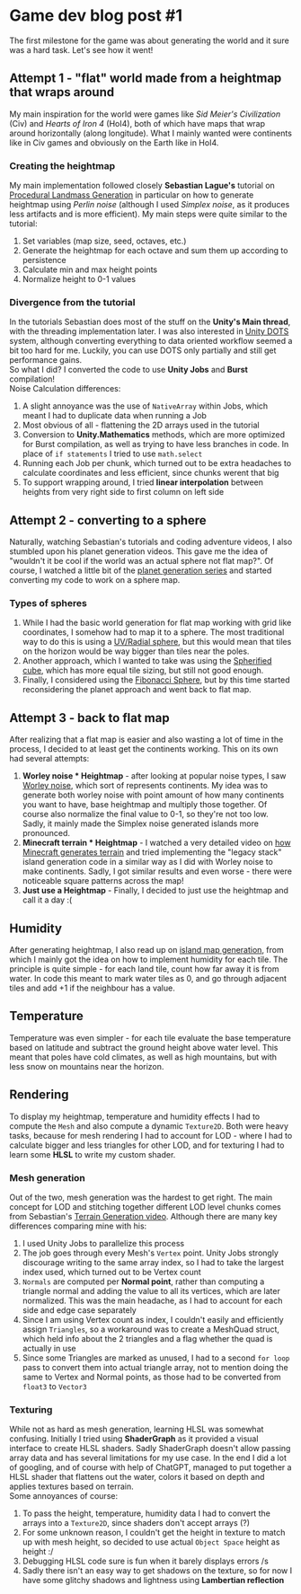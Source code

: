 # Game dev blog post #1
The first milestone for the game was about generating the world and it sure was a hard task. Let's see how it went!

## Attempt 1 - "flat" world made from a heightmap that wraps around
My main inspiration for the world were games like _Sid Meier's Civilization_ (Civ) and _Hearts of Iron 4_ (HoI4), both of which have maps that wrap around horizontally (along longitude). What I mainly wanted were continents like in Civ games and obviously on the Earth like in HoI4.
### Creating the heightmap
My main implementation followed closely **Sebastian Lague's** tutorial on [Procedural Landmass Generation](https://www.youtube.com/watch?v=MRNFcywkUSA) in particular on how to generate heightmap using _Perlin noise_ (although I used _Simplex noise_, as it produces less artifacts and is more efficient).
My main steps were quite similar to the tutorial:
1. Set variables (map size, seed, octaves, etc.)
2. Generate the heightmap for each octave and sum them up according to persistence
3. Calculate min and max height points
4. Normalize height to 0-1 values
### Divergence from the tutorial
In the tutorials Sebastian does most of the stuff on the **Unity's Main thread**, with the threading implementation later. I was also interested in [Unity DOTS](https://unity.com/dots) system, although converting everything to data oriented workflow seemed a bit too hard for me. Luckily, you can use DOTS only partially and still get performance gains.<br/>
So what I did? I converted the code to use **Unity Jobs** and **Burst** compilation!<br/>
Noise Calculation differences:
1. A slight annoyance was the use of `NativeArray` within Jobs, which meant I had to duplicate data when running a Job
2. Most obvious of all - flattening the 2D arrays used in the tutorial
3. Conversion to **Unity.Mathematics** methods, which are more optimized for Burst compilation, as well as trying to have less branches in code. In place of `if statements` I tried to use `math.select`
4. Running each Job per chunk, which turned out to be extra headaches to calculate coordinates and less efficient, since chunks werent that big
5. To support wrapping around, I tried **linear interpolation** between heights from very right side to first column on left side

## Attempt 2 - converting to a sphere
Naturally, watching Sebastian's tutorials and coding adventure videos, I also stumbled upon his planet generation videos. This gave me the idea of "wouldn't it be cool if the world was an actual sphere not flat map?". Of course, I watched a little bit of the [planet generation series](https://www.youtube.com/watch?v=QN39W020LqU) and started converting my code to work on a sphere map.
### Types of spheres
1. While I had the basic world generation for flat map working with grid like coordinates, I somehow had to map it to a sphere. The most traditional way to do this is using a [UV/Radial sphere](https://catlikecoding.com/unity/tutorials/procedural-meshes/uv-sphere/), but this would mean that tiles on the horizon would be way bigger than tiles near the poles.
2. Another approach, which I wanted to take was using the [Spherified cube](https://catlikecoding.com/unity/tutorials/procedural-meshes/cube-sphere/), which has more equal tile sizing, but still not good enough.
3. Finally, I considered using the [Fibonacci Sphere](https://youtu.be/CHWjNwvBRYs?si=tFCYxQXgRyMcCnd4&t=169), but by this time started reconsidering the planet approach and went back to flat map.

## Attempt 3 - back to flat map
After realizing that a flat map is easier and also wasting a lot of time in the process, I decided to at least get the continents working. This on its own had several attempts:
1. **Worley noise * Heightmap** - after looking at popular noise types, I saw [Worley noise](https://en.wikipedia.org/wiki/Worley_noise), which sort of represents continents. My idea was to generate both worley noise with point amount of how many continents you want to have, base heightmap and multiply those together. Of course also normalize the final value to 0-1, so they're not too low. Sadly, it mainly made the Simplex noise generated islands more pronounced.
2. **Minecraft terrain * Heightmap** - I watched a very detailed video on [how Minecraft generates terrain](https://www.youtube.com/watch?v=YyVAaJqYAfE&t=1078s) and tried implementing the "legacy stack" island generation code in a similar way as I did with Worley noise to make continents. Sadly, I got similar results and even worse - there were noticeable square patterns across the map!
3. **Just use a Heightmap** - Finally, I decided to just use the heightmap and call it a day :(

## Humidity
After generating heightmap, I also read up on [island map generation](http://www-cs-students.stanford.edu/~amitp/game-programming/polygon-map-generation/), from which I mainly got the idea on how to implement humidity for each tile. The principle is quite simple - for each land tile, count how far away it is from water. In code this meant to mark water tiles as 0, and go through adjacent tiles and add +1 if the neighbour has a value.

## Temperature
Temperature was even simpler - for each tile evaluate the base temperature based on latitude and subtract the ground height above water level. This meant that poles have cold climates, as well as high mountains, but with less snow on mountains near the horizon.

## Rendering
To display my heightmap, temperature and humidity effects I had to compute the `Mesh` and also compute a dynamic `Texture2D`. Both were heavy tasks, because for mesh rendering I had to account for LOD - where I had to calculate bigger and less triangles for other LOD, and for texturing I had to learn some **HLSL** to write my custom shader.
### Mesh generation
Out of the two, mesh generation was the hardest to get right. The main concept for LOD and stitching together different LOD level chunks comes from Sebastian's [Terrain Generation video](https://youtu.be/c2BUgXdjZkg?si=CJVV-fBdKOXxSmDF&t=164). Although there are many key differences comparing mine with his:
1. I used Unity Jobs to parallelize this process
2. The job goes through every Mesh's `Vertex` point. Unity Jobs strongly discourage writing to the same array index, so I had to take the largest index used, which turned out to be Vertex count
3. `Normals` are computed per **Normal point**, rather than computing a triangle normal and adding the value to all its vertices, which are later normalized. This was the main headache, as I had to account for each side and edge case separately
4. Since I am using Vertex count as index, I couldn't easily and efficiently assign `Triangles`, so a workaround was to create a MeshQuad struct, which held info about the 2 triangles and a flag whether the quad is actually in use
5. Since some Triangles are marked as unused, I had to a second `for loop` pass to convert them into actual triangle array, not to mention doing the same to Vertex and Normal points, as those had to be converted from `float3` to `Vector3`
### Texturing
While not as hard as mesh generation, learning HLSL was somewhat confusing. Initially I tried using **ShaderGraph** as it provided a visual interface to create HLSL shaders. Sadly ShaderGraph doesn't allow passing array data and has several limitations for my use case. In the end I did a lot of googling, and of course with help of ChatGPT, managed to put together a HLSL shader that flattens out the water, colors it based on depth and applies textures based on terrain.<br/>
Some annoyances of course:
1. To pass the height, temperature, humidity data I had to convert the arrays into a `Texture2D`, since shaders don't accept arrays (?)
2. For some unknown reason, I couldn't get the height in texture to match up with mesh height, so decided to use actual `Object Space` height as height :/
3. Debugging HLSL code sure is fun when it barely displays errors /s
4. Sadly there isn't an easy way to get shadows on the texture, so for now I have some glitchy shadows and lightness using **Lambertian reflection**